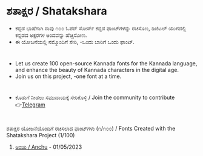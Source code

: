 # ಶತಾಕ್ಷರ / Shatakshara
* ಕನ್ನಡ ಭಾಷೆಗಾಗಿ ನಾವು ೧೦೦ ಓಪನ್ ಸೋರ್ಸ್ ಕನ್ನಡ ಫಾಂಟ್‌ಗಳನ್ನು ರಚಿಸೊಣ, ಡಿಜಿಟಲ್ ಯುಗದಲ್ಲಿ ಕನ್ನಡದ ಅಕ್ಷರಗಳ ಅಂದವನ್ನು ಹೆಚ್ಚಿಸೋಣ.
* ಈ ಯೋಜನೆಯಲ್ಲಿ  ನಮ್ಮೊಂದಿಗೆ ಸೇರಿ, -ಒಂದು ಬಾರಿಗೆ ಒಂದು ಫಾಂಟ್.
# 
* Let us create 100 open-source Kannada fonts for the Kannada language, and enhance the beauty of Kannada characters in the digital age.
* Join us on this project, -one font at a time.
# 
* ಕೊಡುಗೆ ನೀಡಲು ಸಮುದಾಯಕ್ಕೆ ಸೇರಿಕೊಳ್ಳಿ / Join the community to contribute\
👉[Telegram](https://telegram.me/shatakshara)
# 
ಶತಾಕ್ಷರ ಯೋಜನೆಯೊಂದಿಗೆ ರಚಿಸಲಾದ ಫಾಂಟ್‌ಗಳು (೧/೧೦೦) / Fonts Created with the Shatakshara Project (1/100)
1. [ಅಂಚು / Anchu](https://github.com/imarunck/anchu) - 01/05/2023
